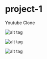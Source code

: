 # project-1
Youtube Clone

![alt tag](https://cloud.githubusercontent.com/assets/19392816/16741012/5a1d1fe8-4756-11e6-8c04-baecf3f63698.png)

![alt tag](https://cloud.githubusercontent.com/assets/19392816/16741075/93c6bda8-4756-11e6-9f56-8f7146bf6ba9.png)

![alt tag](https://cloud.githubusercontent.com/assets/19392816/16741092/a27d8e58-4756-11e6-8266-8a916cf54c47.png)
